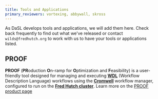 ```yaml
---
title: Tools and Applications
primary_reviewers: vortexing, abbywall, skross
---
```


As DaSL develops tools and applications, we will add them here.  Check back frequently to find out what we've released or contact `wilds@fredhutch.org` to work with us to have your tools or applications listed.  

## PROOF
**PROOF** (**PR**oduction **O**n-ramp for **O**ptimization and **F**easibility) is a user-friendly tool designed for managing and executing [**WDL**](https://docs.openwdl.org/en/1.0.0/) (Workflow Description Language) workflows using the [**Cromwell**](https://cromwell.readthedocs.io/en/stable/) workflow manager, configured to run on the [**Fred Hutch cluster**](https://sciwiki.fredhutch.org/scicomputing/compute_jobs/).  Learn more on the [PROOF product page](/datascience/proof/)